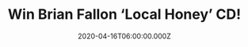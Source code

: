---
campaign-uuid: "c-55523531-6245-4a4a-bef9-d850263ccee6"
type: "Competition"
category: "Music"
date: "2020-04-16T06:00:00.000Z"
end-date: "2020-05-16T23:59:00.000Z"
disable-form: false
is_promoted: false
has_entry_page: true
title: "Win Brian Fallon ‘Local Honey’ CD!"
competition-description: "<p>We are giving away the brand new album from the lead\
  \ singer of beloved heartland-punk band The Gaslight Anthem, Brian Fallon: ‘Local\
  \ Honey’. The album showcases Fallon's songwriting in small vignettes, from a loving\
  \ devotional for his daughter to a vengeful murder ballad.</p>\n<p>Enter below for\
  \ a chance to win.</p>\n"
hero-header: "Win Brian Fallon ‘Local Honey’ CD!"
terms-confirmation: "N/A"
banner-img: "https://assets.expresslyapp.com/asset-52c6e357-0be8-4fc6-8699-d81f8fca6f90.jpg"
logo-left-href: "http://club.expressly.io"
logo-left-image: "https://assets.expresslyapp.com/asset-e9000696-1e39-49a2-926a-f75ce7e7110d.jpg"
logo-left-title: "Expressly Club"
bg-image-hero: "https://assets.expresslyapp.com/asset-d2772943-126a-475b-a67b-49158880b0fc.gif"
bg-image-first: "https://assets.expresslyapp.com/asset-9fffd7db-0686-4c7b-ace8-95472a3e373a.jpg"
section1-content: "<p>The lead singer of beloved heartland-punk band The Gaslight\
  \ Anthem, Brian Fallon steps away from that sound and into a stripped-down Americana\
  \ space on his third solo album, Local Honey.</p>\n<p>Produced by Grammy-award winning\
  \ producer Peter Katis (The National, Frightened Rabbit, Death Cab for Cutie), the\
  \ album showcases Fallon's songwriting in small vignettes, from a loving devotional\
  \ for his daughter to a vengeful murder ballad.</p>\n<p>Click below for a chance\
  \ to win now.</p>\n"
entry-title: "Win Brian Fallon ‘Local Honey’ CD!"
entry-content: "<p>Enter the draw to win Brian Fallon ‘Local Honey’ CD by completing\
  \ the form below before 23:59 on the 16th of May 2020.</p>\n"
has-winner: false
prize-description: "Brian Fallon ‘Local Honey’ CD!"
special-conditions: "Multiple entries are allowed up to one every day.\r\n\r\nThis\
  \ competition is also available on: https://aaa.nme.com/competitions/brian-fallon-local-honey"
country-restrictions:
- "GB"
---